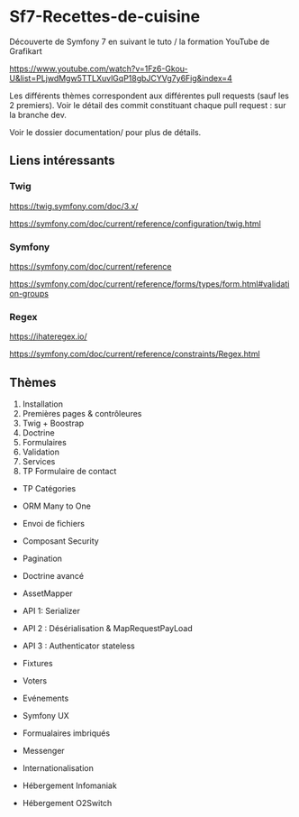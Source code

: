 # Sf7-Recettes-de-cuisine

Découverte de Symfony 7 en suivant le tuto / la formation YouTube de Grafikart

<https://www.youtube.com/watch?v=1Fz6-Gkou-U&list=PLjwdMgw5TTLXuvlGqP18gbJCYVg7y6Fig&index=4>

Les différents thèmes correspondent aux différentes pull requests (sauf les 2 premiers).
Voir le détail des commit constituant chaque pull request : sur la branche dev.

Voir le dossier documentation/ pour plus de détails.

## Liens intéressants

### Twig

<https://twig.symfony.com/doc/3.x/>

<https://symfony.com/doc/current/reference/configuration/twig.html>

### Symfony

<https://symfony.com/doc/current/reference>

<https://symfony.com/doc/current/reference/forms/types/form.html#validation-groups>

### Regex

<https://ihateregex.io/>

<https://symfony.com/doc/current/reference/constraints/Regex.html>

## Thèmes

1. Installation
2. Premières pages & contrôleures
3. Twig + Boostrap
4. Doctrine
5. Formulaires
6. Validation
7. Services
8. TP Formulaire de contact

- TP Catégories
- ORM Many to One
- Envoi de fichiers
- Composant Security

- Pagination
- Doctrine avancé
- AssetMapper
- API 1: Serializer

- API 2 : Désérialisation & MapRequestPayLoad
- API 3 : Authenticator stateless
- Fixtures
- Voters

- Evénements
- Symfony UX
- Formualaires imbriqués
- Messenger

- Internationalisation
- Hébergement Infomaniak
- Hébergement O2Switch
